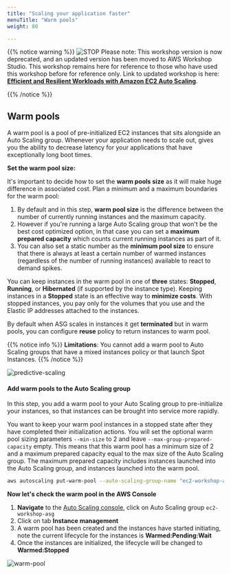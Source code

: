 ```yaml
---
title: "Scaling your application faster"
menuTitle: "Warm pools"
weight: 80

---
```


{{% notice warning %}}
![STOP](../images/stop_small.png)
Please note: This workshop version is now deprecated, and an updated version has been moved to AWS Workshop Studio. This workshop remains here for reference to those who have used this workshop before for reference only. Link to updated workshop is here: **[Efficient and Resilient Workloads with Amazon EC2 Auto Scaling](https://catalog.us-east-1.prod.workshops.aws/workshops/20c57d32-162e-4ad5-86a6-dff1f8de4b3c/en-US)**.

{{% /notice %}}


## Warm pools

A warm pool is a pool of pre-initialized EC2 instances that sits alongside an Auto Scaling group. Whenever your application needs to scale out, gives you the ability to decrease latency for your applications that have exceptionally long boot times.

**Set the warm pool size:**

It's important to decide how to set the **warm pools size** as it will make huge difference in associated cost. Plan a minimum and a maximum boundaries for the warm pool:

1. By default and in this step, **warm pool size** is the difference between the number of currently running instances and the maximum capacity.
2. However if you're running a large Auto Scaling group that won't be the best cost optimized option, in that case you can set a **maximum prepared capacity** which counts current running instances as part of it.
3. You can also set a static number as the **minimum pool size** to ensure that there is always at least a certain number of warmed instances (regardless of the number of running instances) available to react to demand spikes.

You can keep instances in the warm pool in one of **three** states: **Stopped**, **Running**, or **Hibernated** (if supported by the instance type).
Keeping instances in a **Stopped** state is an effective way to **minimize costs**. With stopped instances, you pay only for the volumes that you use and the Elastic IP addresses attached to the instances.

By default when ASG scales in instances it get **terminated** but in warm pools, you can configure **reuse** policy to return instances to warm pool.

{{% notice info %}}
**Limitations**:
You cannot add a warm pool to Auto Scaling groups that have a mixed instances policy or that launch Spot Instances.
{{% /notice %}}

![predictive-scaling](/images/efficient-and-resilient-ec2-auto-scaling/warm-pools-lifecycle-diagram.png)

#### Add warm pools to the Auto Scaling group

In this step, you add a warm pool to your Auto Scaling group to pre-initialize your instances, so that instances can be brought into service more rapidly.

You want to keep your warm pool instances in a stopped state after they have completed their initialization actions. You will set the optional warm pool sizing parameters `--min-size` to 2 and leave `--max-group-prepared-capacity` empty. This means that this warm pool has a minimum size of 2 and a maximum prepared capacity equal to the max size of the Auto Scaling group. The maximum prepared capacity includes instances launched into the Auto Scaling group, and instances launched into the warm pool.

```bash
aws autoscaling put-warm-pool --auto-scaling-group-name "ec2-workshop-asg" --pool-state Stopped --min-size 2
```

**Now let's check the warm pool in the AWS Console**

1. **Navigate** to the [Auto Scaling console](https://console.aws.amazon.com/ec2/autoscaling/home#AutoScalingGroups:view=details), click on Auto Scaling group `ec2-workshop-asg`
2. Click on tab **Instance management**
3. A warm pool has been created and the instances have started initiating, note the current lifecycle for the instances is **Warmed:Pending:Wait**
4. Once the instances are initialized, the lifecycle will be changed to **Warmed:Stopped**

![warm-pool](/images/efficient-and-resilient-ec2-auto-scaling/enable-warm-pool.png)